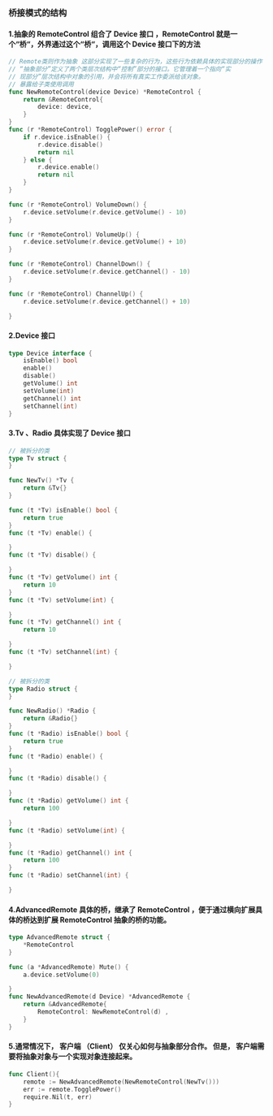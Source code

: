 ### 桥接模式的结构

#### 1.抽象的 RemoteControl 组合了 Device 接口 ，RemoteControl 就是一个“桥“，外界通过这个“桥“，调用这个 Device 接口下的方法

```go
// Remote类则作为抽象 这部分实现了一些复杂的行为，这些行为依赖具体的实现部分的操作
// “抽象部分”定义了两个类层次结构中“控制”部分的接口。它管理着一个指向“实
// 现部分”层次结构中对象的引用，并会将所有真实工作委派给该对象。
// 暴露给子类使用调用
func NewRemoteControl(device Device) *RemoteControl {
	return &RemoteControl{
		device: device,
	}
}
func (r *RemoteControl) TogglePower() error {
	if r.device.isEnable() {
		r.device.disable()
		return nil
	} else {
		r.device.enable()
		return nil
	}
}

func (r *RemoteControl) VolumeDown() {
	r.device.setVolume(r.device.getVolume() - 10)
}

func (r *RemoteControl) VolumeUp() {
	r.device.setVolume(r.device.getVolume() + 10)
}

func (r *RemoteControl) ChannelDown() {
	r.device.setVolume(r.device.getChannel() - 10)
}

func (r *RemoteControl) ChannelUp() {
	r.device.setVolume(r.device.getChannel() + 10)

}

```

#### 2.Device 接口

```go
type Device interface {
	isEnable() bool
	enable()
	disable()
	getVolume() int
	setVolume(int)
	getChannel() int
	setChannel(int)
}


```

#### 3.Tv 、Radio 具体实现了 Device 接口

```go
// 被拆分的类
type Tv struct {
}

func NewTv() *Tv {
	return &Tv{}
}

func (t *Tv) isEnable() bool {
	return true
}
func (t *Tv) enable() {

}
func (t *Tv) disable() {

}
func (t *Tv) getVolume() int {
	return 10
}
func (t *Tv) setVolume(int) {

}
func (t *Tv) getChannel() int {
	return 10

}
func (t *Tv) setChannel(int) {

}

// 被拆分的类
type Radio struct {
}

func NewRadio() *Radio {
	return &Radio{}
}
func (t *Radio) isEnable() bool {
	return true
}
func (t *Radio) enable() {

}
func (t *Radio) disable() {

}
func (t *Radio) getVolume() int {
	return 100

}
func (t *Radio) setVolume(int) {

}
func (t *Radio) getChannel() int {
	return 100
}
func (t *Radio) setChannel(int) {

}

```

#### 4.AdvancedRemote 具体的桥，继承了 RemoteControl ，便于通过横向扩展具体的桥达到扩展 RemoteControl 抽象的桥的功能。

```go
type AdvancedRemote struct {
	*RemoteControl
}

func (a *AdvancedRemote) Mute() {
	a.device.setVolume(0)

}
func NewAdvancedRemote(d Device) *AdvancedRemote {
	return &AdvancedRemote{
		RemoteControl: NewRemoteControl(d) ,
	}
}


```

#### 5.通常情况下， 客户端 （Client） 仅关心如何与抽象部分合作。 但是， 客户端需要将抽象对象与一个实现对象连接起来。

```go
func Client(){
	remote := NewAdvancedRemote(NewRemoteControl(NewTv()))
	err := remote.TogglePower()
	require.Nil(t, err)
}

```
